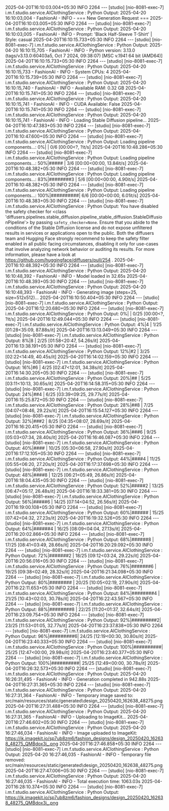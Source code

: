 
2025-04-20T16:10:03.004+05:30  INFO 2264 --- [studio] [nio-8081-exec-7] i.m.f.studio.service.AIClothingService   : Python Output: 2025-04-20 16:10:03,004 - FashionAI - INFO - === New Generation Request ===
2025-04-20T16:10:03.005+05:30  INFO 2264 --- [studio] [nio-8081-exec-7] i.m.f.studio.service.AIClothingService   : Python Output: 2025-04-20 16:10:03,005 - FashionAI - INFO - Prompt: 'Black Half-Sleeve T-Shirt' | Style: casual
2025-04-20T16:10:15.733+05:30  INFO 2264 --- [studio] [nio-8081-exec-7] i.m.f.studio.service.AIClothingService   : Python Output: 2025-04-20 16:10:15,705 - FashionAI - INFO - Python version: 3.13.0 (tags/v3.13.0:60403a5, Oct  7 2024, 09:38:07) [MSC v.1941 64 bit (AMD64)]
2025-04-20T16:10:15.733+05:30  INFO 2264 --- [studio] [nio-8081-exec-7] i.m.f.studio.service.AIClothingService   : Python Output: 2025-04-20 16:10:15,733 - FashionAI - INFO - System CPUs: 4
2025-04-20T16:10:15.739+05:30  INFO 2264 --- [studio] [nio-8081-exec-7] i.m.f.studio.service.AIClothingService   : Python Output: 2025-04-20 16:10:15,740 - FashionAI - INFO - Available RAM: 0.32 GB
2025-04-20T16:10:15.741+05:30  INFO 2264 --- [studio] [nio-8081-exec-7] i.m.f.studio.service.AIClothingService   : Python Output: 2025-04-20 16:10:15,741 - FashionAI - INFO - CUDA Available: False
2025-04-20T16:10:15.741+05:30  INFO 2264 --- [studio] [nio-8081-exec-7] i.m.f.studio.service.AIClothingService   : Python Output: 2025-04-20 16:10:15,741 - FashionAI - INFO - Loading Stable Diffusion pipeline...
2025-04-20T16:10:47.383+05:30  INFO 2264 --- [studio] [nio-8081-exec-7] i.m.f.studio.service.AIClothingService   : Python Output:
2025-04-20T16:10:47.600+05:30  INFO 2264 --- [studio] [nio-8081-exec-7] i.m.f.studio.service.AIClothingService   : Python Output: Loading pipeline components...:   0%|          | 0/6 [00:00<?, ?it/s]
2025-04-20T16:10:48.286+05:30  INFO 2264 --- [studio] [nio-8081-exec-7] i.m.f.studio.service.AIClothingService   : Python Output: Loading pipeline components...:  50%|#####     | 3/6 [00:00<00:00, 13.84it/s]
2025-04-20T16:10:48.382+05:30  INFO 2264 --- [studio] [nio-8081-exec-7] i.m.f.studio.service.AIClothingService   : Python Output: Loading pipeline components...:  83%|########3 | 5/6 [00:00<00:00,  4.90it/s]
2025-04-20T16:10:48.382+05:30  INFO 2264 --- [studio] [nio-8081-exec-7] i.m.f.studio.service.AIClothingService   : Python Output: Loading pipeline components...: 100%|##########| 6/6 [00:00<00:00,  6.01it/s]
2025-04-20T16:10:48.383+05:30  INFO 2264 --- [studio] [nio-8081-exec-7] i.m.f.studio.service.AIClothingService   : Python Output: You have disabled the safety checker for <class 'diffusers.pipelines.stable_diffusion.pipeline_stable_diffusion.StableDiffusionPipeline'> by passing `safety_checker=None`. Ensure that you abide to the conditions of the Stable Diffusion license and do not expose unfiltered results in services or applications open to the public. Both the diffusers team and Hugging Face strongly recommend to keep the safety filter enabled in all public facing circumstances, disabling it only for use-cases that involve analyzing network behavior or auditing its results. For more information, please have a look at https://github.com/huggingface/diffusers/pull/254 .
2025-04-20T16:10:48.392+05:30  INFO 2264 --- [studio] [nio-8081-exec-7] i.m.f.studio.service.AIClothingService   : Python Output: 2025-04-20 16:10:48,392 - FashionAI - INFO - Model loaded in 32.65s
2025-04-20T16:10:48.393+05:30  INFO 2264 --- [studio] [nio-8081-exec-7] i.m.f.studio.service.AIClothingService   : Python Output: 2025-04-20 16:10:48,393 - FashionAI - INFO - Generating image (steps=25, size=512x512)...
2025-04-20T16:10:50.404+05:30  INFO 2264 --- [studio] [nio-8081-exec-7] i.m.f.studio.service.AIClothingService   : Python Output:
2025-04-20T16:12:20.680+05:30  INFO 2264 --- [studio] [nio-8081-exec-7] i.m.f.studio.service.AIClothingService   : Python Output:   0%|          | 0/25 [00:00<?, ?it/s]
2025-04-20T16:12:49.044+05:30  INFO 2264 --- [studio] [nio-8081-exec-7] i.m.f.studio.service.AIClothingService   : Python Output:   4%|4         | 1/25 [01:28<35:09, 87.88s/it]
2025-04-20T16:13:13.049+05:30  INFO 2264 --- [studio] [nio-8081-exec-7] i.m.f.studio.service.AIClothingService   : Python Output:   8%|8         | 2/25 [01:58<20:47, 54.26s/it]
2025-04-20T16:13:38.191+05:30  INFO 2264 --- [studio] [nio-8081-exec-7] i.m.f.studio.service.AIClothingService   : Python Output:  12%|#2        | 3/25 [02:22<14:49, 40.45s/it]
2025-04-20T16:14:02.159+05:30  INFO 2264 --- [studio] [nio-8081-exec-7] i.m.f.studio.service.AIClothingService   : Python Output:  16%|#6        | 4/25 [02:47<12:01, 34.38s/it]
2025-04-20T16:14:30.205+05:30  INFO 2264 --- [studio] [nio-8081-exec-7] i.m.f.studio.service.AIClothingService   : Python Output:  20%|##        | 5/25 [03:11<10:13, 30.65s/it]
2025-04-20T16:14:58.315+05:30  INFO 2264 --- [studio] [nio-8081-exec-7] i.m.f.studio.service.AIClothingService   : Python Output:  24%|##4       | 6/25 [03:39<09:25, 29.77s/it]
2025-04-20T16:15:25.872+05:30  INFO 2264 --- [studio] [nio-8081-exec-7] i.m.f.studio.service.AIClothingService   : Python Output:  28%|##8       | 7/25 [04:07<08:46, 29.22s/it]
2025-04-20T16:15:54.127+05:30  INFO 2264 --- [studio] [nio-8081-exec-7] i.m.f.studio.service.AIClothingService   : Python Output:  32%|###2      | 8/25 [04:35<08:07, 28.69s/it]
2025-04-20T16:16:20.415+05:30  INFO 2264 --- [studio] [nio-8081-exec-7] i.m.f.studio.service.AIClothingService   : Python Output:  36%|###6      | 9/25 [05:03<07:34, 28.40s/it]
2025-04-20T16:16:46.087+05:30  INFO 2264 --- [studio] [nio-8081-exec-7] i.m.f.studio.service.AIClothingService   : Python Output:  40%|####      | 10/25 [05:30<06:58, 27.90s/it]
2025-04-20T16:17:12.105+05:30  INFO 2264 --- [studio] [nio-8081-exec-7] i.m.f.studio.service.AIClothingService   : Python Output:  44%|####4     | 11/25 [05:55<06:20, 27.20s/it]
2025-04-20T16:17:37.698+05:30  INFO 2264 --- [studio] [nio-8081-exec-7] i.m.f.studio.service.AIClothingService   : Python Output:  48%|####8     | 12/25 [06:21<05:49, 26.86s/it]
2025-04-20T16:18:04.435+05:30  INFO 2264 --- [studio] [nio-8081-exec-7] i.m.f.studio.service.AIClothingService   : Python Output:  52%|#####2    | 13/25 [06:47<05:17, 26.48s/it]
2025-04-20T16:18:33.381+05:30  INFO 2264 --- [studio] [nio-8081-exec-7] i.m.f.studio.service.AIClothingService   : Python Output:  56%|#####6    | 14/25 [07:14<04:52, 26.56s/it]
2025-04-20T16:19:00.108+05:30  INFO 2264 --- [studio] [nio-8081-exec-7] i.m.f.studio.service.AIClothingService   : Python Output:  60%|######    | 15/25 [07:42<04:32, 27.23s/it]
2025-04-20T16:19:32.526+05:30  INFO 2264 --- [studio] [nio-8081-exec-7] i.m.f.studio.service.AIClothingService   : Python Output:  64%|######4   | 16/25 [08:09<04:04, 27.13s/it]
2025-04-20T16:20:02.866+05:30  INFO 2264 --- [studio] [nio-8081-exec-7] i.m.f.studio.service.AIClothingService   : Python Output:  68%|######8   | 17/25 [08:41<03:49, 28.66s/it]
2025-04-20T16:20:29.092+05:30  INFO 2264 --- [studio] [nio-8081-exec-7] i.m.f.studio.service.AIClothingService   : Python Output:  72%|#######2  | 18/25 [09:12<03:24, 29.22s/it]
2025-04-20T16:20:56.016+05:30  INFO 2264 --- [studio] [nio-8081-exec-7] i.m.f.studio.service.AIClothingService   : Python Output:  76%|#######6  | 19/25 [09:38<02:49, 28.32s/it]
2025-04-20T16:21:34.098+05:30  INFO 2264 --- [studio] [nio-8081-exec-7] i.m.f.studio.service.AIClothingService   : Python Output:  80%|########  | 20/25 [10:05<02:19, 27.90s/it]
2025-04-20T16:22:11.653+05:30  INFO 2264 --- [studio] [nio-8081-exec-7] i.m.f.studio.service.AIClothingService   : Python Output:  84%|########4 | 21/25 [10:43<02:03, 30.78s/it]
2025-04-20T16:22:43.567+05:30  INFO 2264 --- [studio] [nio-8081-exec-7] i.m.f.studio.service.AIClothingService   : Python Output:  88%|########8 | 22/25 [11:20<01:37, 32.64s/it]
2025-04-20T16:23:09.754+05:30  INFO 2264 --- [studio] [nio-8081-exec-7] i.m.f.studio.service.AIClothingService   : Python Output:  92%|#########2| 23/25 [11:53<01:05, 32.77s/it]
2025-04-20T16:23:37.838+05:30  INFO 2264 --- [studio] [nio-8081-exec-7] i.m.f.studio.service.AIClothingService   : Python Output:  96%|#########6| 24/25 [12:19<00:30, 30.80s/it]
2025-04-20T16:23:40.333+05:30  INFO 2264 --- [studio] [nio-8081-exec-7] i.m.f.studio.service.AIClothingService   : Python Output: 100%|##########| 25/25 [12:47<00:00, 29.98s/it]
2025-04-20T16:23:40.377+05:30  INFO 2264 --- [studio] [nio-8081-exec-7] i.m.f.studio.service.AIClothingService   : Python Output: 100%|##########| 25/25 [12:49<00:00, 30.78s/it]
2025-04-20T16:26:32.573+05:30  INFO 2264 --- [studio] [nio-8081-exec-7] i.m.f.studio.service.AIClothingService   : Python Output: 2025-04-20 16:26:31,495 - FashionAI - INFO - Generation completed in 942.88s
2025-04-20T16:27:31.365+05:30  INFO 2264 --- [studio] [nio-8081-exec-7] i.m.f.studio.service.AIClothingService   : Python Output: 2025-04-20 16:27:31,364 - FashionAI - INFO - Temporary image saved to: src/main/resources/static/generated\design_20250420_162638_48275.png
2025-04-20T16:27:31.488+05:30  INFO 2264 --- [studio] [nio-8081-exec-7] i.m.f.studio.service.AIClothingService   : Python Output: 2025-04-20 16:27:31,365 - FashionAI - INFO - Uploading to ImageKit...
2025-04-20T16:27:46.602+05:30  INFO 2264 --- [studio] [nio-8081-exec-7] i.m.f.studio.service.AIClothingService   : Python Output: 2025-04-20 16:27:46,034 - FashionAI - INFO - Image uploaded to ImageKit: https://ik.imagekit.io/sp7ub8zm6/fashion_designs/design_20250420_162638_48275_QMBdox3i_.png
2025-04-20T16:27:46.858+05:30  INFO 2264 --- [studio] [nio-8081-exec-7] i.m.f.studio.service.AIClothingService   : Python Output: 2025-04-20 16:27:46,035 - FashionAI - INFO - Temporary file removed: src/main/resources/static/generated\design_20250420_162638_48275.png
2025-04-20T16:27:47.006+05:30  INFO 2264 --- [studio] [nio-8081-exec-7] i.m.f.studio.service.AIClothingService   : Python Output: 2025-04-20 16:27:46,035 - FashionAI - INFO - Total execution time: 1063.03s
2025-04-20T16:28:10.374+05:30  INFO 2264 --- [studio] [nio-8081-exec-7] i.m.f.studio.service.AIClothingService   : Python Output: https://ik.imagekit.io/sp7ub8zm6/fashion_designs/design_20250420_162638_48275_QMBdox3i_.png